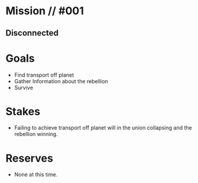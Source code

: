 # Mission // #001
## Disconnected
# Goals
- Find transport off planet
- Gather Information about the rebellion
- Survive

# Stakes
- Failing to achieve transport off planet will in the union collapsing and the rebellion winning.

# Reserves
- None at this time.
